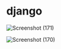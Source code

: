 # django
![Screenshot (171)](https://user-images.githubusercontent.com/26327241/228188807-c84ba3a1-1cfe-41e1-a5ee-e5cddba46bc8.png)


![Screenshot (170)](https://user-images.githubusercontent.com/26327241/228188815-a343682d-ffe4-4cae-959b-d84d1fa5d6bb.png)
